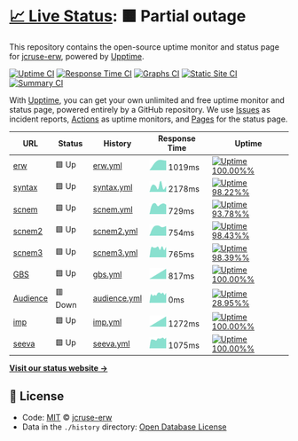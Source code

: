 # [📈 Live Status](https://jcruse-erw.github.io/UptimeReport): <!--live status--> **🟧 Partial outage**

This repository contains the open-source uptime monitor and status page for [jcruse-erw](https://jcruse-erw.github.io/UptimeReport), powered by [Upptime](https://github.com/upptime/upptime).

[![Uptime CI](https://github.com/koj-co/upptime/workflows/Uptime%20CI/badge.svg)](https://github.com/koj-co/upptime/actions?query=workflow%3A%22Uptime+CI%22)
[![Response Time CI](https://github.com/koj-co/upptime/workflows/Response%20Time%20CI/badge.svg)](https://github.com/koj-co/upptime/actions?query=workflow%3A%22Response+Time+CI%22)
[![Graphs CI](https://github.com/koj-co/upptime/workflows/Graphs%20CI/badge.svg)](https://github.com/koj-co/upptime/actions?query=workflow%3A%22Graphs+CI%22)
[![Static Site CI](https://github.com/koj-co/upptime/workflows/Static%20Site%20CI/badge.svg)](https://github.com/koj-co/upptime/actions?query=workflow%3A%22Static+Site+CI%22)
[![Summary CI](https://github.com/koj-co/upptime/workflows/Summary%20CI/badge.svg)](https://github.com/koj-co/upptime/actions?query=workflow%3A%22Summary+CI%22)

With [Upptime](https://upptime.js.org), you can get your own unlimited and free uptime monitor and status page, powered entirely by a GitHub repository. We use [Issues](https://github.com/jcruse-erw/UptimeReport/issues) as incident reports, [Actions](https://github.com/jcruse-erw/UptimeReport/actions) as uptime monitors, and [Pages](https://jcruse-erw.github.io/UptimeReport) for the status page.

<!--start: status pages-->
<!-- This summary is generated by Upptime (https://github.com/upptime/upptime) -->
<!-- Do not edit this manually, your changes will be overwritten -->

| URL                                      | Status  | History                                                                                        | Response Time                                                                | Uptime                                                                                                                                                                                                                           |
| ---------------------------------------- | ------- | ---------------------------------------------------------------------------------------------- | ---------------------------------------------------------------------------- | -------------------------------------------------------------------------------------------------------------------------------------------------------------------------------------------------------------------------------- |
| [erw](https://e-raumwerk.de)             | 🟩 Up   | [erw.yml](https://github.com/jcruse-erw/UptimeReport/commits/master/history/erw.yml)           | <img alt="Response time graph" src="./graphs/erw.png" height="20"> 1019ms    | [![Uptime 100.00%%](https://img.shields.io/endpoint?url=https%3A%2F%2Fraw.githubusercontent.com%2Fjcruse-erw%2FUptimeReport%2Fmaster%2Fapi%2Ferw%2Fuptime.json)](https://jcruse-erw.github.io/UptimeReport/history/erw)          |
| [syntax](https://syntax-systems.com)     | 🟩 Up   | [syntax.yml](https://github.com/jcruse-erw/UptimeReport/commits/master/history/syntax.yml)     | <img alt="Response time graph" src="./graphs/syntax.png" height="20"> 2178ms | [![Uptime 98.22%%](https://img.shields.io/endpoint?url=https%3A%2F%2Fraw.githubusercontent.com%2Fjcruse-erw%2FUptimeReport%2Fmaster%2Fapi%2Fsyntax%2Fuptime.json)](https://jcruse-erw.github.io/UptimeReport/history/syntax)     |
| [scnem](https://scnem.com)               | 🟩 Up   | [scnem.yml](https://github.com/jcruse-erw/UptimeReport/commits/master/history/scnem.yml)       | <img alt="Response time graph" src="./graphs/scnem.png" height="20"> 729ms   | [![Uptime 93.78%%](https://img.shields.io/endpoint?url=https%3A%2F%2Fraw.githubusercontent.com%2Fjcruse-erw%2FUptimeReport%2Fmaster%2Fapi%2Fscnem%2Fuptime.json)](https://jcruse-erw.github.io/UptimeReport/history/scnem)       |
| [scnem2](https://scnem2.com)             | 🟩 Up   | [scnem2.yml](https://github.com/jcruse-erw/UptimeReport/commits/master/history/scnem2.yml)     | <img alt="Response time graph" src="./graphs/scnem2.png" height="20"> 754ms  | [![Uptime 98.43%%](https://img.shields.io/endpoint?url=https%3A%2F%2Fraw.githubusercontent.com%2Fjcruse-erw%2FUptimeReport%2Fmaster%2Fapi%2Fscnem2%2Fuptime.json)](https://jcruse-erw.github.io/UptimeReport/history/scnem2)     |
| [scnem3](https://scnem3.com)             | 🟩 Up   | [scnem3.yml](https://github.com/jcruse-erw/UptimeReport/commits/master/history/scnem3.yml)     | <img alt="Response time graph" src="./graphs/scnem3.png" height="20"> 765ms  | [![Uptime 98.39%%](https://img.shields.io/endpoint?url=https%3A%2F%2Fraw.githubusercontent.com%2Fjcruse-erw%2FUptimeReport%2Fmaster%2Fapi%2Fscnem3%2Fuptime.json)](https://jcruse-erw.github.io/UptimeReport/history/scnem3)     |
| [GBS](http://www.geburtshaus-soest.de)   | 🟩 Up   | [gbs.yml](https://github.com/jcruse-erw/UptimeReport/commits/master/history/gbs.yml)           | <img alt="Response time graph" src="./graphs/gbs.png" height="20"> 817ms     | [![Uptime 100.00%%](https://img.shields.io/endpoint?url=https%3A%2F%2Fraw.githubusercontent.com%2Fjcruse-erw%2FUptimeReport%2Fmaster%2Fapi%2Fgbs%2Fuptime.json)](https://jcruse-erw.github.io/UptimeReport/history/gbs)          |
| [Audience](http://www.audience-soest.de) | 🟥 Down | [audience.yml](https://github.com/jcruse-erw/UptimeReport/commits/master/history/audience.yml) | <img alt="Response time graph" src="./graphs/audience.png" height="20"> 0ms  | [![Uptime 28.95%%](https://img.shields.io/endpoint?url=https%3A%2F%2Fraw.githubusercontent.com%2Fjcruse-erw%2FUptimeReport%2Fmaster%2Fapi%2Faudience%2Fuptime.json)](https://jcruse-erw.github.io/UptimeReport/history/audience) |
| [imp](https://www.impuls.com)            | 🟩 Up   | [imp.yml](https://github.com/jcruse-erw/UptimeReport/commits/master/history/imp.yml)           | <img alt="Response time graph" src="./graphs/imp.png" height="20"> 1272ms    | [![Uptime 100.00%%](https://img.shields.io/endpoint?url=https%3A%2F%2Fraw.githubusercontent.com%2Fjcruse-erw%2FUptimeReport%2Fmaster%2Fapi%2Fimp%2Fuptime.json)](https://jcruse-erw.github.io/UptimeReport/history/imp)          |
| [seeva](https://seeva.e-raumwerk.de)     | 🟩 Up   | [seeva.yml](https://github.com/jcruse-erw/UptimeReport/commits/master/history/seeva.yml)       | <img alt="Response time graph" src="./graphs/seeva.png" height="20"> 1075ms  | [![Uptime 100.00%%](https://img.shields.io/endpoint?url=https%3A%2F%2Fraw.githubusercontent.com%2Fjcruse-erw%2FUptimeReport%2Fmaster%2Fapi%2Fseeva%2Fuptime.json)](https://jcruse-erw.github.io/UptimeReport/history/seeva)      |

<!--end: status pages-->

[**Visit our status website →**](https://jcruse-erw.github.io/UptimeReport)

## 📄 License

- Code: [MIT](./LICENSE) © [jcruse-erw](https://jcruse-erw.github.io/UptimeReport)
- Data in the `./history` directory: [Open Database License](https://opendatacommons.org/licenses/odbl/1-0/)
